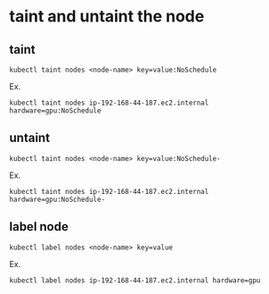 # taint and untaint the node

## taint
```
kubectl taint nodes <node-name> key=value:NoSchedule
```

Ex.
```
kubectl taint nodes ip-192-168-44-187.ec2.internal hardware=gpu:NoSchedule
```

## untaint
```
kubectl taint nodes <node-name> key=value:NoSchedule-
```

Ex.
```
kubectl taint nodes ip-192-168-44-187.ec2.internal hardware=gpu:NoSchedule-
```

## label node
```
kubectl label nodes <node-name> key=value
```
Ex.
```
kubectl label nodes ip-192-168-44-187.ec2.internal hardware=gpu
```